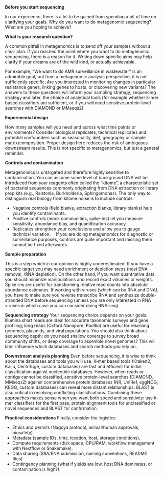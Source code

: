 **Before you start sequencing**

In our experience, there is a lot to be gained from spending a bit of time on clarifying your goals. Why do you want to do metagenomic sequencing? What are you hoping to achieve?

**What is your research question?**

A common pitfall in metagenomics is to send off your samples without a clear plan. If you reached the point where you want to do metagenomic sequencing, there is a reason for it. Writing down specific aims may help clarify if your dreams are of the wild kind, or actually achievable.

For example, "We want to do AMR surveillance in wastewater" is an admirable goal, but from a metagenomic analysis perspective, it is not sufficiently specific. Are you interested in monitoring changes in particular resistance genes, linking genes to hosts, or discovering new variants? The answers to these questions will inform your sampling strategy, sequencing strategy and later, the choice of analytical tools (for example whether k-mer based classifiers are sufficient, or if you will need sensitive protein-level searches with DIAMOND or MMseqs2).

**Experimental design**

How many samples will you need and across what time points or environments? Consider biological replicates, technical replicates and potential confounders such as seasonality, diet, geography or sample matrix/composition. Proper design here reduces the risk of ambiguous downstream results. This is not specific to metagenomics, but just a general reminder.

**Controls and contamination**

Metagenomics is untargeted and therefore highly sensitive to contamination. You can assume some level of background DNA will be introduced from your reagents often called the “kitome”, a characteristic set of bacterial sequences commonly originating from DNA extraction or library prep kits (e.g., Ralstonia, Burkholderia, Sphingomonas). The only way to distinguish real biology from kitome noise is to include controls:
-	Negative controls (field blanks, extraction blanks, library blanks) help you identify contaminants.
-	Positive controls (mock communities, spike-ins) let you measure sensitivity, abundance bias, and quantification accuracy.
-	Replicates strengthen your conclusions and allow you to gauge technical variation. 
If you are doing metagenomics for diagnostic or surveillance purposes, controls are quite important and missing them cannot be fixed afterwards.

**Sample preparation**

This is a step which in our opinion is highly underestimated. If you have a specific target you may need enrichment or depletion steps (host DNA removal, rRNA depletion). On the other hand, if you want quantitative data, you should minimize manipulations and record exact volumes or weights. Spike-ins are useful for transforming relative read counts into absolute abundance estimates. If working with viruses (which can be RNA and DNA), you have to make sure you reverse transcribe RNA and synthesize double-stranded DNA before sequencing (unless you are only interested in RNA viruses in which case you can consider doing RNA-seq). 

**Sequencing strategy**
Your sequencing choice depends on your goals. Illumina short reads are ideal for accurate taxonomic surveys and gene profiling; long reads (Oxford Nanopore, PacBio) are useful for resolving genomes, plasmids, and viral populations. You should also think about sequencing depth: do you need shallow coverage to survey broad community shifts, or deep coverage to assemble novel genomes? This will later influence which databases and search methods you rely on.

**Downstream analysis planning**
Even before sequencing, it is wise to think about the databases and tools you will use. K-mer based tools (Kraken2, Kaiju, Centrifuge, custom databases) are fast and efficient for initial classification against nucleotide databases. However, when reads or contigs cannot be classified, sensitive protein-level searches (DIAMOND, MMseqs2) against comprehensive protein databases (NR, UniRef, eggNOG, KEGG, custom databases) can reveal more distant relationships. BLAST is also critical in resolving conflicting classifications. Combining these approaches makes sense when you want both speed and sensitivity: use k-mer classifiers for the first pass, protein alignment tools for unclassified or novel sequences and BLAST for confirmation.

**Practical considerations**
Finally, consider the logistics:
-	Ethics and permits (Nagoya protocol, animal/human approvals, biosafety).
-	Metadata (sample IDs, time, location, host, storage conditions).
-	Compute requirements (disk space, CPU/RAM, workflow management with Nextflow or Snakemake).
-	Data sharing (SRA/ENA submission, naming conventions, README files).
-	Contingency planning (what if yields are low, host DNA dominates, or contamination is high?).


